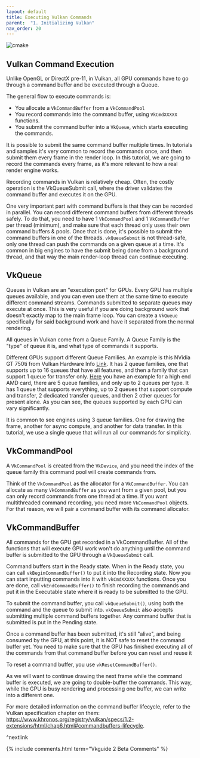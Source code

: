 ```yaml
---
layout: default
title: Executing Vulkan Commands
parent:  "1. Initializing Vulkan"
nav_order: 20
---
```



![cmake]({{site.baseurl}}/diagrams/vkcommands.png)

## Vulkan Command Execution
Unlike OpenGL or DirectX pre-11, in Vulkan, all GPU commands have to go through a command buffer and be executed through a Queue.

The general flow to execute commands is:
- You allocate a `VkCommandBuffer` from a `VkCommandPool`
- You record commands into the command buffer, using `VkCmdXXXXX` functions.
- You submit the command buffer into a `VkQueue`, which starts executing the commands.

It is possible to submit the same command buffer multiple times. In tutorials and samples it's very common to record the commands once, and then submit them every frame in the render loop.
In this tutorial, we are going to record the commands every frame, as it's more relevant to how a real render engine works.

Recording commands in Vulkan is relatively cheap. Often, the costly operation is the VkQueueSubmit call, where the driver validates the command buffer and executes it on the GPU.

One very important part with command buffers is that they can be recorded in parallel. You can record different command buffers from different threads safely. To do that, you need to have 1 `VkCommandPool` and 1 `VkCommandBuffer` per thread (minimum), and make sure that each thread only uses their own command buffers & pools. Once that is done, it's possible to submit the command buffers in one of the threads. `vkQueueSubmit` is not thread-safe, only one thread can push the commands on a given queue at a time. It's common in big engines to have the submit being done from a background thread, and that way the main render-loop thread can continue executing.

## VkQueue
Queues in Vulkan are an "execution port" for GPUs. Every GPU has multiple queues available, and you can even use them at the same time to execute different command streams. Commands submitted to separate queues may execute at once. This is very useful if you are doing background work that doesn't exactly map to the main frame loop. You can create a `VkQueue` specifically for said background work and have it separated from the normal rendering.

All queues in Vulkan come from a Queue Family. A Queue Family is the "type" of queue it is, and what type of commands it supports. 

Different GPUs support different Queue Families. An example is this NVidia GT 750ti from Vulkan Hardware Info [Link](https://vulkan.gpuinfo.org/displayreport.php?id=8859#queuefamilies). It has 2 queue families, one that supports up to 16 queues that have all features, and then a family that can support 1 queue for transfer only. [Here](https://vulkan.gpuinfo.org/displayreport.php?id=24407#queuefamilies) you have an example for a high end AMD card, there are 5 queue families, and only up to 2 queues per type. It has 1 queue that supports everything, up to 2 queues that support compute and transfer, 2 dedicated transfer queues, and then 2 other queues for present alone. As you can see, the queues supported by each GPU can vary significantly.

It is common to see engines using 3 queue families. One for drawing the frame, another for async compute, and another for data transfer. In this tutorial, we use a single queue that will run all our commands for simplicity.

## VkCommandPool
A `VkCommandPool` is created from the `VkDevice`, and you need the index of the queue family this command pool will create commands from.

Think of the `VkCommandPool` as the allocator for a `VkCommandBuffer`. You can allocate as many `VkCommandBuffer` as you want from a given pool, but you can only record commands from one thread at a time. If you want multithreaded command recording, you need more `VkCommandPool` objects. For that reason, we will pair a command buffer with its command allocator. 

## VkCommandBuffer

All commands for the GPU get recorded in a VkCommandBuffer. All of the functions that will execute GPU work won't do anything until the command buffer is submitted to the GPU through a `VkQueueSubmit` call. 

Command buffers start in the Ready state. When in the Ready state, you can call `vkBeginCommandBuffer()` to put it into the Recording state. Now you can start inputting commands into it with `vkCmdXXXXX` functions.
Once you are done, call `vkEndCommandBuffer()` to finish recording the commands and put it in the Executable state where it is ready to be submitted to the GPU.

To submit the command buffer, you call `vkQueueSubmit()`, using both the command and the queue to submit into. `vkQueueSubmit` also accepts submitting multiple command buffers together. Any command buffer that is submitted is put in the Pending state.

Once a command buffer has been submitted, it's still "alive", and being consumed by the GPU, at this point, it is NOT safe to reset the command buffer yet. You need to make sure that the GPU has finished executing all of the commands from that command buffer before you can reset and reuse it 

To reset a command buffer, you use `vkResetCommandBuffer()`.

As we will want to continue drawing the next frame while the command buffer is executed, we are going to double-buffer the commands. This way, while the GPU is busy rendering and processing one buffer, we can write into a different one.

For more detailed information on the command buffer lifecycle, refer to the Vulkan specification chapter on them:
<https://www.khronos.org/registry/vulkan/specs/1.2-extensions/html/chap6.html#commandbuffers-lifecycle>.


^nextlink

{% include comments.html term="Vkguide 2 Beta Comments" %}

